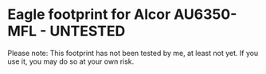 # Eagle footprint for Alcor AU6350-MFL - UNTESTED

Please note: This footprint has not been tested by me, at least not yet. If you use it, you may do so at your own risk.
